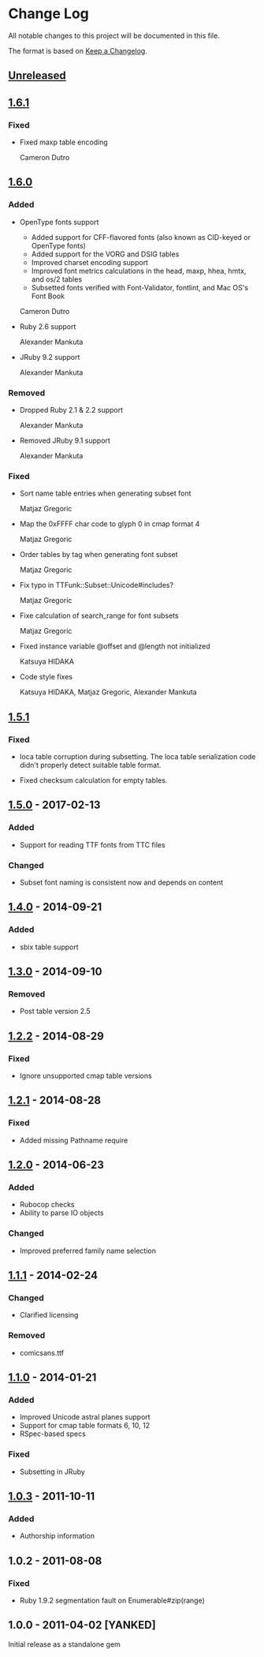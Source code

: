 # Change Log

All notable changes to this project will be documented in this file.

The format is based on [Keep a Changelog](http://keepachangelog.com/).


## [Unreleased]

## [1.6.1]

### Fixed

* Fixed maxp table encoding

  Cameron Dutro

## [1.6.0]

### Added

* OpenType fonts support

  * Added support for CFF-flavored fonts (also known as CID-keyed or OpenType fonts)
  * Added support for the VORG and DSIG tables
  * Improved charset encoding support
  * Improved font metrics calculations in the head, maxp, hhea, hmtx, and os/2 tables
  * Subsetted fonts verified with Font-Validator, fontlint, and Mac OS's Font Book

  Cameron Dutro

* Ruby 2.6 support

  Alexander Mankuta

* JRuby 9.2 support

  Alexander Mankuta

### Removed

* Dropped Ruby 2.1 & 2.2 support

  Alexander Mankuta

* Removed JRuby 9.1 support

  Alexander Mankuta

### Fixed

* Sort name table entries when generating subset font

  Matjaz Gregoric

* Map the 0xFFFF char code to glyph 0 in cmap format 4

  Matjaz Gregoric

* Order tables by tag when generating font subset

  Matjaz Gregoric

* Fix typo in TTFunk::Subset::Unicode#includes?

  Matjaz Gregoric

* Fixe calculation of search_range for font subsets

  Matjaz Gregoric

* Fixed instance variable @offset and @length not initialized

  Katsuya HIDAKA

* Code style fixes

  Katsuya HIDAKA, Matjaz Gregoric, Alexander Mankuta

## [1.5.1]

### Fixed

* loca table corruption during subsetting. The loca table serialization code
  didn't properly detect suitable table format.

* Fixed checksum calculation for empty tables.

## [1.5.0] - 2017-02-13

### Added

* Support for reading TTF fonts from TTC files

### Changed

* Subset font naming is consistent now and depends on content


## [1.4.0] - 2014-09-21

### Added

* sbix table support


## [1.3.0] - 2014-09-10

### Removed

* Post table version 2.5


## [1.2.2] - 2014-08-29

### Fixed

* Ignore unsupported cmap table versions


## [1.2.1] - 2014-08-28

### Fixed

* Added missing Pathname require


## [1.2.0] - 2014-06-23

### Added

* Rubocop checks
* Ability to parse IO objects

### Changed

* Improved preferred family name selection


## [1.1.1] - 2014-02-24

### Changed

* Clarified licensing

### Removed

* comicsans.ttf


## [1.1.0] - 2014-01-21

### Added

* Improved Unicode astral planes support
* Support for cmap table formats 6, 10, 12
* RSpec-based specs

### Fixed

* Subsetting in JRuby


## [1.0.3] - 2011-10-11

### Added

* Authorship information


## 1.0.2 - 2011-08-08

### Fixed

* Ruby 1.9.2 segmentation fault on Enumerable#zip(range)


## 1.0.0 - 2011-04-02 [YANKED]

Initial release as a standalone gem



[Unreleased]: https://github.com/prawnpdf/ttfunk/compare/1.6.1...HEAD
[1.6.1]: https://github.com/prawnpdf/ttfunk/compare/1.6.0...1.6.1
[1.6.0]: https://github.com/prawnpdf/ttfunk/compare/1.5.1...1.6.0
[1.5.1]: https://github.com/prawnpdf/ttfunk/compare/1.5.0...1.5.1
[1.5.0]: https://github.com/prawnpdf/ttfunk/compare/1.4.0...1.5.0
[1.4.0]: https://github.com/prawnpdf/ttfunk/compare/1.3.0...1.4.0
[1.3.0]: https://github.com/prawnpdf/ttfunk/compare/1.2.2...1.3.0
[1.2.2]: https://github.com/prawnpdf/ttfunk/compare/1.2.1...1.2.2
[1.2.1]: https://github.com/prawnpdf/ttfunk/compare/1.2.0...1.2.1
[1.2.0]: https://github.com/prawnpdf/ttfunk/compare/1.1.1...1.2.0
[1.1.1]: https://github.com/prawnpdf/ttfunk/compare/1.1.0...1.1.1
[1.1.0]: https://github.com/prawnpdf/ttfunk/compare/1.0.3...1.1.0
[1.0.3]: https://github.com/prawnpdf/ttfunk/compare/1.0.2...1.0.3
